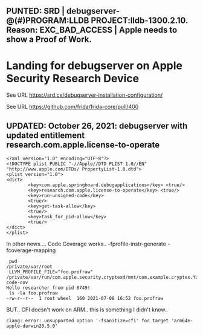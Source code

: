 ## PUNTED: SRD | debugserver-@(#)PROGRAM:LLDB  PROJECT:lldb-1300.2.10. Reason: EXC_BAD_ACCESS | Apple needs to show a Proof of Work.

# Landing for debugserver on Apple Security Research Device 

See URL https://srd.cx/debugserver-installation-configuration/ 

See URL https://github.com/frida/frida-core/pull/400

## UPDATED: October 26, 2021: debugserver with updated entitlement research.com.apple.license-to-operate

```
<?xml version="1.0" encoding="UTF-8"?>
<!DOCTYPE plist PUBLIC "-//Apple//DTD PLIST 1.0//EN" "http://www.apple.com/DTDs/ PropertyList-1.0.dtd">
<plist version="1.0">
<dict>
        <key>com.apple.springboard.debugapplications</key> <true/>
        <key>research.com.apple.license-to-operate</key> <true/>
        <key>run-unsigned-code</key>
        <true/>
        <key>get-task-allow</key>
        <true/>
        <key>task_for_pid-allow</key>
        <true/>
</dict>
</plist>
```

In other news.... Code Coverage works.. -fprofile-instr-generate -fcoverage-mapping
```
 pwd
/private/var/root
 LLVM_PROFILE_FILE="foo.profraw" /private/var/run/com.apple.security.cryptexd/mnt/com.example.cryptex.YzdC1G/usr/bin/hello-code-cov
Hello researcher from pid 8749!
 ls -la foo.profraw
-rw-r--r--  1 root wheel  160 2021-07-08 16:52 foo.profraw
```

BUT.. CFI doesn't work on ARM.. this is something I didn't know..
```
clang: error: unsupported option '-fsanitize=cfi' for target 'arm64e-apple-darwin20.5.0'

```
